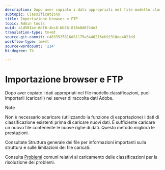 ```yaml
---
description: Dopo aver copiato i dati appropriati nel file modello classificazioni, puoi importarli (caricarli) nei server di raccolta dati Adobe.
subtopic: Classifications
title: Importazione browser e FTP
topic: Admin tools
uuid: a1d501be-6df0-4bc8-bb36-838e8d6744e3
translation-type: tm+mt
source-git-commit: c4833525816d81175a3446215eb92310ee4021dd
workflow-type: tm+mt
source-wordcount: '114'
ht-degree: 7%

---
```



# Importazione browser e FTP

Dopo aver copiato i dati appropriati nel file modello classificazioni, puoi importarli (caricarli) nei server di raccolta dati Adobe.

>[!NOTE]
>
>Non è necessario scaricare (utilizzando la funzione di esportazione) i dati di classificazione esistenti prima di caricare nuovi dati. È sufficiente caricare un nuovo file contenente le nuove righe di dati. Questo metodo migliora le prestazioni.

Consultate Struttura [](/help/components/c-classifications2/c-classifications-importer/c-saint-data-files.md) generale dei file per informazioni importanti sulla struttura e sulle limitazioni dei file caricati.

Consulta [Problemi](https://helpx.adobe.com/analytics/kb/common-saint-upload-issues.html) comuni relativi al caricamento delle classificazioni per la risoluzione dei problemi.
